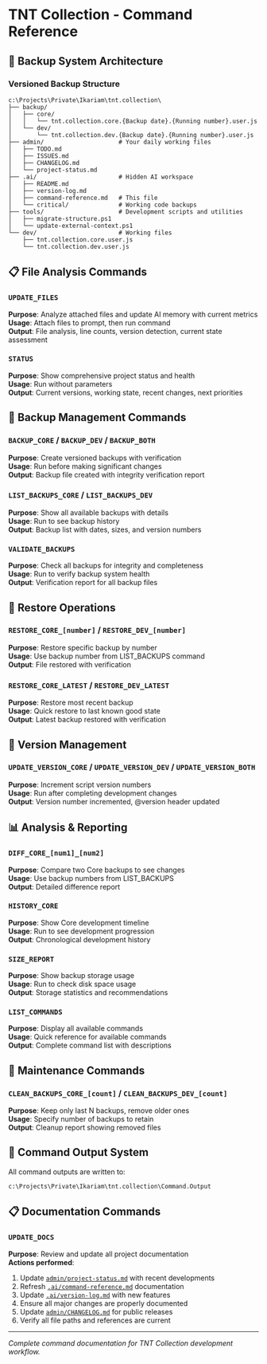# TNT Collection - Command Reference

## 📂 Backup System Architecture

### Versioned Backup Structure
```
c:\Projects\Private\Ikariam\tnt.collection\
├── backup/
│   ├── core/
│   │   └── tnt.collection.core.{Backup date}.{Running number}.user.js
│   └── dev/
│       └── tnt.collection.dev.{Backup date}.{Running number}.user.js
├── admin/                     # Your daily working files
│   ├── TODO.md
│   ├── ISSUES.md
│   ├── CHANGELOG.md
│   └── project-status.md
├── .ai/                       # Hidden AI workspace
│   ├── README.md
│   ├── version-log.md
│   ├── command-reference.md   # This file
│   └── critical/              # Working code backups
├── tools/                     # Development scripts and utilities
│   ├── migrate-structure.ps1
│   └── update-external-context.ps1
└── dev/                       # Working files
    ├── tnt.collection.core.user.js
    └── tnt.collection.dev.user.js
```

## 📋 **File Analysis Commands**

### `UPDATE_FILES`
**Purpose**: Analyze attached files and update AI memory with current metrics  
**Usage**: Attach files to prompt, then run command  
**Output**: File analysis, line counts, version detection, current state assessment

### `STATUS`
**Purpose**: Show comprehensive project status and health  
**Usage**: Run without parameters  
**Output**: Current versions, working state, recent changes, next priorities

## 📂 **Backup Management Commands**

### `BACKUP_CORE` / `BACKUP_DEV` / `BACKUP_BOTH`
**Purpose**: Create versioned backups with verification  
**Usage**: Run before making significant changes  
**Output**: Backup file created with integrity verification report

### `LIST_BACKUPS_CORE` / `LIST_BACKUPS_DEV`
**Purpose**: Show all available backups with details  
**Usage**: Run to see backup history  
**Output**: Backup list with dates, sizes, and version numbers

### `VALIDATE_BACKUPS`
**Purpose**: Check all backups for integrity and completeness  
**Usage**: Run to verify backup system health  
**Output**: Verification report for all backup files

## 🔄 **Restore Operations**

### `RESTORE_CORE_[number]` / `RESTORE_DEV_[number]`
**Purpose**: Restore specific backup by number  
**Usage**: Use backup number from LIST_BACKUPS command  
**Output**: File restored with verification

### `RESTORE_CORE_LATEST` / `RESTORE_DEV_LATEST`
**Purpose**: Restore most recent backup  
**Usage**: Quick restore to last known good state  
**Output**: Latest backup restored with verification

## 🔢 **Version Management**

### `UPDATE_VERSION_CORE` / `UPDATE_VERSION_DEV` / `UPDATE_VERSION_BOTH`
**Purpose**: Increment script version numbers  
**Usage**: Run after completing development changes  
**Output**: Version number incremented, @version header updated

## 📊 **Analysis & Reporting**

### `DIFF_CORE_[num1]_[num2]`
**Purpose**: Compare two Core backups to see changes  
**Usage**: Use backup numbers from LIST_BACKUPS  
**Output**: Detailed difference report

### `HISTORY_CORE`
**Purpose**: Show Core development timeline  
**Usage**: Run to see development progression  
**Output**: Chronological development history

### `SIZE_REPORT`
**Purpose**: Show backup storage usage  
**Usage**: Run to check disk space usage  
**Output**: Storage statistics and recommendations

### `LIST_COMMANDS`
**Purpose**: Display all available commands  
**Usage**: Quick reference for available commands  
**Output**: Complete command list with descriptions

## 🧹 **Maintenance Commands**

### `CLEAN_BACKUPS_CORE_[count]` / `CLEAN_BACKUPS_DEV_[count]`
**Purpose**: Keep only last N backups, remove older ones  
**Usage**: Specify number of backups to retain  
**Output**: Cleanup report showing removed files

## 📄 **Command Output System**

All command outputs are written to:
```
c:\Projects\Private\Ikariam\tnt.collection\Command.Output
```

## 📋 **Documentation Commands**

### `UPDATE_DOCS`
**Purpose**: Review and update all project documentation  
**Actions performed**:
1. Update [`admin/project-status.md`](../admin/project-status.md) with recent developments
2. Refresh [`.ai/command-reference.md`](command-reference.md) documentation
3. Update [`.ai/version-log.md`](version-log.md) with new features
4. Ensure all major changes are properly documented
5. Update [`admin/CHANGELOG.md`](../admin/CHANGELOG.md) for public releases
6. Verify all file paths and references are current

---

*Complete command documentation for TNT Collection development workflow.*